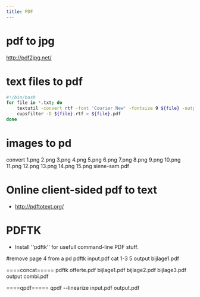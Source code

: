 ```yaml
---
title: PDF
---
```


# pdf to jpg
http://pdf2jpg.net/

# text files to pdf
```bash
#!/bin/bash
for file in *.txt; do
    textutil -convert rtf -font 'Courier New' -fontsize 9 ${file} -output ${file}.rtf
    cupsfilter -D ${file}.rtf > ${file}.pdf
done
```

# images to pd
  convert 1.png 2.png 3.png 4.png 5.png 6.png 7.png 8.png 9.png 10.png 11.png 12.png 13.png 14.png 15.png siene-sam.pdf
  
  # Online client-sided pdf to text
* http://pdftotext.org/

# PDFTK
* Install ''pdftk'' for usefull command-line PDF stuff.

#remove page 4 from a pd
  pdftk input.pdf cat 1-3 5 output bijlage1.pdf
  
====concat=====
  pdftk offerte.pdf bijlage1.pdf bijlage2.pdf bijlage3.pdf output combi.pdf
  
====qpdf=====
  qpdf --linearize input.pdf output.pdf
